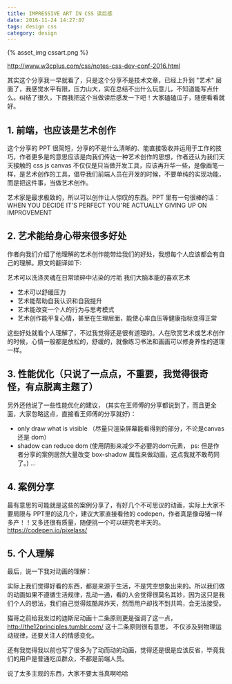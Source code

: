 ```yaml
---
title: IMPRESSIVE ART IN CSS 读后感
date: 2016-11-24 14:27:07
tags: design css
category: design
---
```


{% asset_img cssart.png %}

http://www.w3cplus.com/css/notes-css-dev-conf-2016.html

其实这个分享我一早就看了，只是这个分享不是技术文章，已经上升到 "艺术" 层面了，我感觉水平有限，压力山大，实在总结不出什么玩意儿，不知道能写点什么。纠结了很久，下面我把这个当做读后感发一下吧！大家磕磕瓜子，随便看看就好。

## 1. 前端，也应该是艺术创作
这个分享的 PPT 很简短，分享的不是什么清晰的、能直接吸收并运用于工作的技巧，作者更多是的意思应该是向我们传达一种艺术创作的思想，作者还认为我们天天接触的 css js canvas 不仅仅是只当做开发工具，应该再升华一些，是像画笔一样，是艺术创作的工具，倡导我们前端人员在开发的时候，不要单纯的实现功能，而是把这件事，当做艺术创作。


艺术家是最求极致的，所以可以创作让人惊叹的东西。PPT 里有一句很棒的话：
WHEN YOU DECIDE IT'S PERFECT YOU'RE ACTUALLY GIVING UP ON IMPROVEMENT


## 2. 艺术能给身心带来很多好处
作者向我们介绍了他理解的艺术创作能带给我们的好处，我想每个人应该都会有自己的理解。原文的翻译如下:

艺术可以洗涤灵魂在日常琐碎中沾染的污垢
我们大脑本能的喜欢艺术

* 艺术可以舒缓压力
* 艺术能帮助自我认识和自我提升
* 艺术能改变一个人的行为与思考模式
* 艺术创作能平复心情，甚至在生理层面，能使心率血压等健康指标变得正常

这些好处就看个人理解了，不过我觉得还是很有道理的。人在欣赏艺术或艺术创作的时候，心情一般都是放松的，舒缓的，就像练习书法和画画可以修身养性的道理一样。


## 3. 性能优化（只说了一点点，不重要，我觉得很奇怪，有点脱离主题了）
另外还他说了一些性能优化的建议， (其实在王师傅的分享都说到了，而且更全面，大家忽略这点，直接看王师傅的分享就好)：

* only draw what is visible （尽量只渲染屏幕能看得到的部分，不论是canvas 还是 dom）
* shadow can reduce dom (使用阴影来减少不必要的dom元素， ps: 但是作者分享的案例居然大量改变 box-shadow 属性来做动画，这点我就不敢苟同了。)
... 

## 4. 案例分享
最有意思的可能就是这些的案例分享了，有好几个不可思议的动画，实际上大家不要局限与 PPT里的这几个，建议大家直接看他的 codepen，作者真是像母猪一样多产！！又多还很有质量，随便挑一个可以研究老半天的。
https://codepen.io/pixelass/

## 5. 个人理解
最后，说一下我对动画的理解：

实际上我们觉得好看的东西，都是来源于生活，不是凭空想象出来的。所以我们做的动画如果不遵循生活规律，乱动一通，看的人会觉得很莫名其妙，因为这只是我们个人的想法，我们自己觉得炫酷屌炸天，然而用户却找不到共鸣，会无法接受。

猫哥之前给我发过的迪斯尼动画十二条原则更是强调了这一点，
http://the12principles.tumblr.com/
这十二条原则很有意思， 不仅涉及到物理运动规律，还要关注人的情感变化。

还有我觉得我以前也写了很多为了动而动的动画，觉得还是很是应该反省，毕竟我们的用户是普通吃瓜群众，不都是前端人员。

说了太多主观的东西，大家不要太当真啊哈哈

